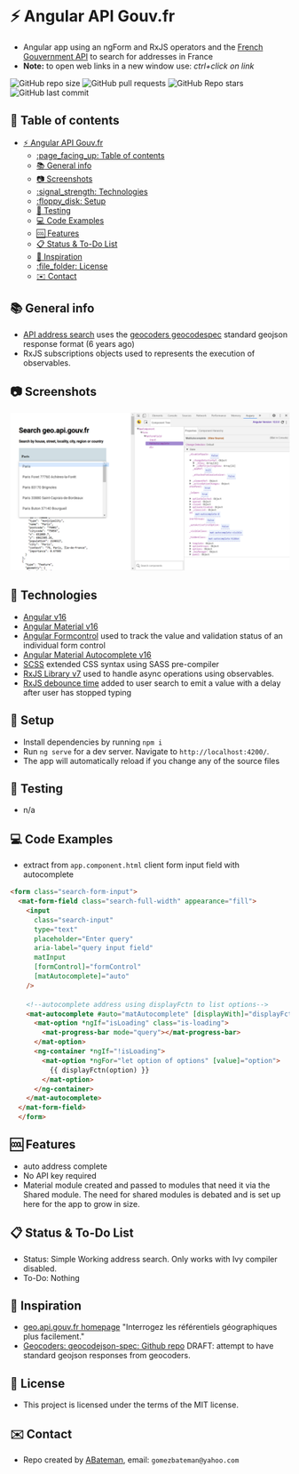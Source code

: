 # :zap: Angular API Gouv.fr

* Angular app using an ngForm and RxJS operators and the [French Gouvernment API](https://geo.api.gouv.fr/) to search for addresses in France
* **Note:** to open web links in a new window use: _ctrl+click on link_

![GitHub repo size](https://img.shields.io/github/repo-size/AndrewJBateman/angular-api-gouvfr?style=plastic)
![GitHub pull requests](https://img.shields.io/github/issues-pr/AndrewJBateman/angular-api-gouvfr?style=plastic)
![GitHub Repo stars](https://img.shields.io/github/stars/AndrewJBateman/angular-api-gouvfr?style=plastic)
![GitHub last commit](https://img.shields.io/github/last-commit/AndrewJBateman/angular-api-gouvfr?style=plastic)

## :page_facing_up: Table of contents

* [:zap: Angular API Gouv.fr](#zap-angular-api-gouvfr)
  * [:page\_facing\_up: Table of contents](#page_facing_up-table-of-contents)
  * [:books: General info](#books-general-info)
  * [:camera: Screenshots](#camera-screenshots)
  * [:signal\_strength: Technologies](#signal_strength-technologies)
  * [:floppy\_disk: Setup](#floppy_disk-setup)
  * [:flashlight: Testing](#flashlight-testing)
  * [:computer: Code Examples](#computer-code-examples)
  * [:cool: Features](#cool-features)
  * [:clipboard: Status \& To-Do List](#clipboard-status--to-do-list)
  * [:clap: Inspiration](#clap-inspiration)
  * [:file\_folder: License](#file_folder-license)
  * [:envelope: Contact](#envelope-contact)

## :books: General info

* [API address search](https://geo.api.gouv.fr/adresse) uses the [geocoders geocodespec](https://github.com/geocoders/geocodejson-spec) standard geojson response format (6 years ago)
* RxJS subscriptions objects used to represents the execution of observables.

## :camera: Screenshots

![Example screenshot](./img/search.png)

## :signal_strength: Technologies

* [Angular v16](https://angular.io/)
* [Angular Material v16](https://material.angular.io/)
* [Angular Formcontrol](https://angular.io/api/forms/FormControl) used to track the value and validation status of an individual form control
* [Angular Material Autocomplete v16](https://material.angular.io/components/autocomplete/api)
* [SCSS](https://sass-lang.com/guide) extended CSS syntax using SASS pre-compiler
* [RxJS Library v7](https://angular.io/guide/rx-library) used to handle async operations using observables.
* [RxJS debounce time](https://rxjs-dev.firebaseapp.com/api/operators/debounceTime) added to user search to emit a value with a delay after user has stopped typing

## :floppy_disk: Setup

* Install dependencies by running `npm i`
* Run `ng serve` for a dev server. Navigate to `http://localhost:4200/`.
* The app will automatically reload if you change any of the source files

## :flashlight: Testing

* n/a

## :computer: Code Examples

* extract from `app.component.html` client form input field with autocomplete

```html
<form class="search-form-input">
  <mat-form-field class="search-full-width" appearance="fill">
    <input
      class="search-input"
      type="text"
      placeholder="Enter query"
      aria-label="query input field"
      matInput
      [formControl]="formControl"
      [matAutocomplete]="auto"
    />

    <!--autocomplete address using displayFctn to list options-->
    <mat-autocomplete #auto="matAutocomplete" [displayWith]="displayFctn">
      <mat-option *ngIf="isLoading" class="is-loading">
        <mat-progress-bar mode="query"></mat-progress-bar>
      </mat-option>
      <ng-container *ngIf="!isLoading">
        <mat-option *ngFor="let option of options" [value]="option">
          {{ displayFctn(option) }}
        </mat-option>
      </ng-container>
    </mat-autocomplete>
  </mat-form-field>
  </form>

```

## :cool: Features

* auto address complete
* No API key required
* Material module created and passed to modules that need it via the Shared module. The need for shared modules is debated and is set up here for the app to grow in size.

## :clipboard: Status & To-Do List

* Status: Simple Working address search. Only works with Ivy compiler disabled.
* To-Do: Nothing

## :clap: Inspiration

* [geo.api.gouv.fr homepage](https://geo.api.gouv.fr/) "Interrogez les référentiels géographiques plus facilement."
* [Geocoders: geocodejson-spec: Github repo](https://github.com/geocoders/geocodejson-spec) DRAFT: attempt to have standard geojson responses from geocoders.

## :file_folder: License

* This project is licensed under the terms of the MIT license.

## :envelope: Contact

* Repo created by [ABateman](https://github.com/AndrewJBateman), email: `gomezbateman@yahoo.com`
